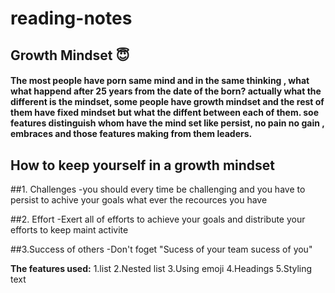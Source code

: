 # reading-notes

## Growth Mindset :innocent:

#### The most people have porn same mind and in the same thinking , what what happend after 25 years from the date of the born? actually what the different is the mindset, some people have growth mindset and the rest of them have fixed mindset but what the diffent between each of them. soe features distinguish whom have the mind set like persist, no pain no gain , embraces and those features making from them leaders.

## How to keep yourself in a growth mindset

##1. Challenges
     -you should every time be challenging and you have to persist to achive your goals what ever the recources you have 

##2. Effort
     -Exert all of efforts to achieve your goals and distribute your efforts to keep maint activite 

##3.Success of others
    -Don't foget "Sucess of your team sucess of you"

**The features used:**
1.list
2.Nested list
3.Using emoji
4.Headings
5.Styling text
